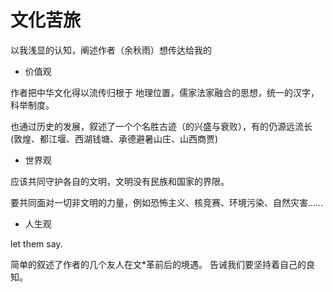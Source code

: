 # 文化苦旅


以我浅显的认知，阐述作者（余秋雨）想传达给我的

- 价值观

作者把中华文化得以流传归根于 地理位置，儒家法家融合的思想，统一的汉字，科举制度。

也通过历史的发展，叙述了一个个名胜古迹（的兴盛与衰败），有的仍源远流长 (敦煌、都江堰、西湖钱塘、承德避暑山庄、山西商贾)


- 世界观

应该共同守护各自的文明，文明没有民族和国家的界限。

要共同面对一切非文明的力量，例如恐怖主义、核竞赛、环境污染、自然灾害……

- 人生观

let them say.

简单的叙述了作者的几个友人在文*革前后的境遇。
告诫我们要坚持着自己的良知。